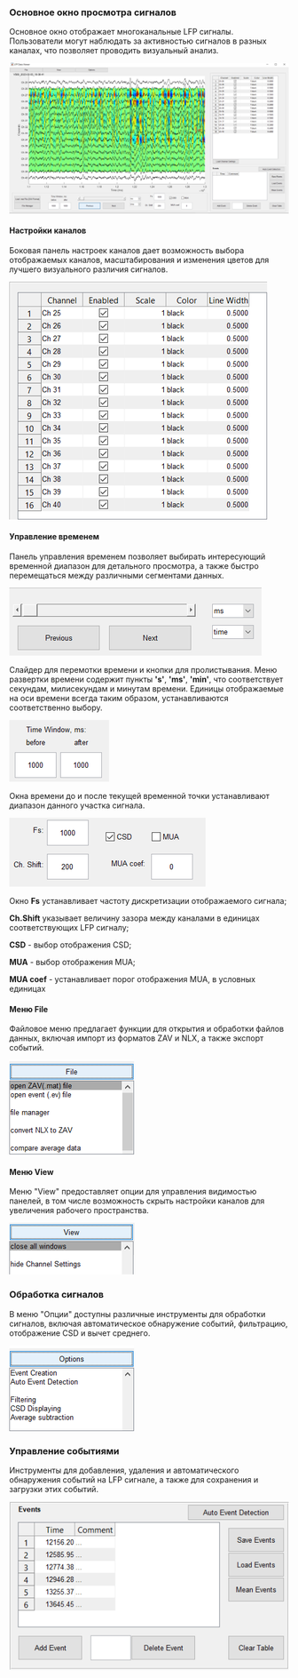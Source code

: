 
### Основное окно просмотра сигналов
Основное окно отображает многоканальные LFP сигналы. Пользователи могут наблюдать за активностью сигналов в разных каналах, что позволяет проводить визуальный анализ.

![Основное окно просмотра](https://github.com/ta3map/EasyViewer/blob/main/images//MainWindow.PNG)

#### Настройки каналов
Боковая панель настроек каналов дает возможность выбора отображаемых каналов, масштабирования и изменения цветов для лучшего визуального различия сигналов.

![Настройки каналов](https://github.com/ta3map/EasyViewer/blob/main/images/ChannelSettings.PNG)

#### Управление временем
Панель управления временем позволяет выбирать интересующий временной диапазон для детального просмотра, а также быстро перемещаться между различными сегментами данных.

![Пролистывание](https://github.com/ta3map/EasyViewer/blob/main/images/time1.PNG)

Слайдер для перемотки времени и кнопки для пролистывания. Меню развертки времени содержит пункты **'s'**, **'ms'**, **'min'**, что соответствует секундам, милисекундам и минутам времени. Единицы отображаемые на оси времени всегда таким образом, устанавливаются соответственно выбору. 

![Диапазон отображения](https://github.com/ta3map/EasyViewer/blob/main/images/time2.PNG)

Окна времени до и после текущей временной точки устанавливают диапазон данного участка сигнала. 

![Дополнительные Функции](https://github.com/ta3map/EasyViewer/blob/main/images/time3.PNG)

Окно **Fs** устанавливает частоту дискретизации отображаемого сигнала;

**Ch.Shift** указывает величину зазора между каналами в единицах соответствующих LFP сигналу;

**CSD** - выбор отображения CSD;

**MUA** - выбор отображения MUA;

**MUA coef** - устанавливает порог отображения MUA, в условных единицах

#### Mеню File
Файловое меню предлагает функции для открытия и обработки файлов данных, включая импорт из форматов ZAV и NLX, а также экспорт событий.

![Файловое Меню](https://github.com/ta3map/EasyViewer/blob/main/images/FileMenu.PNG)

#### Меню View
Меню "View" предоставляет опции для управления видимостью панелей, в том числе возможность скрыть настройки каналов для увеличения рабочего пространства.

![Меню View](https://github.com/ta3map/EasyViewer/blob/main/images/ViewMenu.PNG)

### Обработка сигналов
В меню "Опции" доступны различные инструменты для обработки сигналов, включая автоматическое обнаружение событий, фильтрацию, отображение CSD и вычет среднего.

![Меню опций](https://github.com/ta3map/EasyViewer/blob/main/images/OptionsMenu.PNG)

### Управление событиями
Инструменты для добавления, удаления и автоматического обнаружения событий на LFP сигнале, а также для сохранения и загрузки этих событий.

![Меню событий](https://github.com/ta3map/EasyViewer/blob/main/images/EventMenu.PNG)
